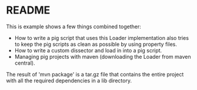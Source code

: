 README
====
This is example shows a few things combined together:

- How to write a pig script that uses this Loader implementation also tries to keep the pig scripts as clean as possible by using property files.
- How to write a custom dissector and load in into a pig script.
- Managing pig projects with maven (downloading the Loader from maven central).

The result of 'mvn package' is a tar.gz file that contains the entire project with all the required
dependencies in a lib directory.
